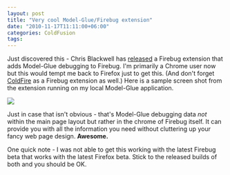 ```yaml
---
layout: post
title: "Very cool Model-Glue/Firebug extension"
date: "2010-11-17T11:11:00+06:00"
categories: ColdFusion 
tags: 
---
```


Just discovered this - Chris Blackwell has <a href="http://groups.google.com/group/model-glue/browse_thread/thread/256ac11d7ff05a0f">released</a> a Firebug extension that adds Model-Glue debugging to Firebug. I'm primarily a Chrome user now but this would tempt me back to Firefox just to get this. (And don't forget <a href="http://coldfire.riaforge.org">ColdFire</a> as a Firebug extension as well.) Here is a sample screen shot from the extension running on my local Model-Glue application.

<img src="https://static.raymondcamden.com/images/screen47.png" />

Just in case that isn't obvious - that's Model-Glue debugging data <i>not</i> within the main page layout but rather in the chrome of Firebug itself. It can provide you with all the information you need without cluttering up your fancy web page design. <b>Awesome.</b>

One quick note - I was not able to get this working with the latest Firebug beta that works with the latest Firefox beta. Stick to the released builds of both and you should be OK.
